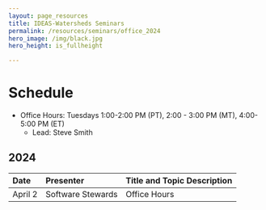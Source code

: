 ```yaml
---
layout: page_resources
title: IDEAS-Watersheds Seminars
permalink: /resources/seminars/office_2024
hero_image: /img/black.jpg
hero_height: is_fullheight

---
```


# Schedule
* Office Hours: Tuesdays 1:00-2:00 PM (PT), 2:00 - 3:00 PM (MT), 4:00-5:00 PM (ET)
  - Lead:  Steve Smith

## 2024

| Date        |  Presenter                             | Title and Topic Description                    |
|:------------|:---------------------------------------|:-----------------------------------------------|
| April 2 | Software Stewards | Office Hours |
